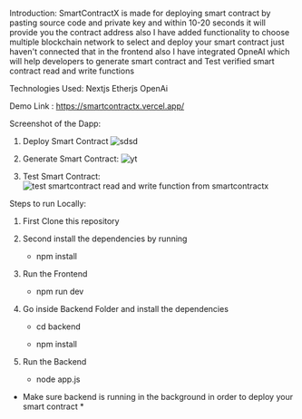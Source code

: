 Introduction:
SmartContractX is made for deploying smart contract by pasting source code and private key and within 10-20 seconds it will provide you the contract address
also I have added functionality to choose multiple blockchain network to select and deploy your smart contract just haven't connected that in the frontend also
I have integrated OpneAI which will help developers to generate smart contract and Test verified smart contract read and write functions

Technologies Used:
Nextjs
Etherjs
OpenAi



Demo Link : https://smartcontractx.vercel.app/


Screenshot of the Dapp:

1) Deploy Smart Contract
![sdsd](https://github.com/souravmaji1/Smart-Contract-Deployer-Dapp/assets/87080195/0b9f6749-0e10-4a79-a89f-9195b03b230c)

2) Generate Smart Contract:
![yt](https://github.com/souravmaji1/Smart-Contract-Deployer-Dapp/assets/87080195/bcb3b530-bb3c-4b41-8e3c-3cb7ed1c9fbb)

3) Test Smart Contract:
![test smartcontract read and write function from smartcontractx](https://github.com/souravmaji1/Smart-Contract-Deployer-Dapp/assets/87080195/c38ff205-9b4a-45bb-8717-2e846a4d1b81)




Steps to run Locally:

1) First Clone this repository

2) Second install the dependencies by running

   - npm install
  
3) Run the Frontend

   - npm run dev
  
4) Go inside Backend Folder and install the dependencies
    - cd backend

    - npm install

6) Run the Backend

   - node app.js
  

* Make sure backend is running in the background in order to deploy your smart contract *


